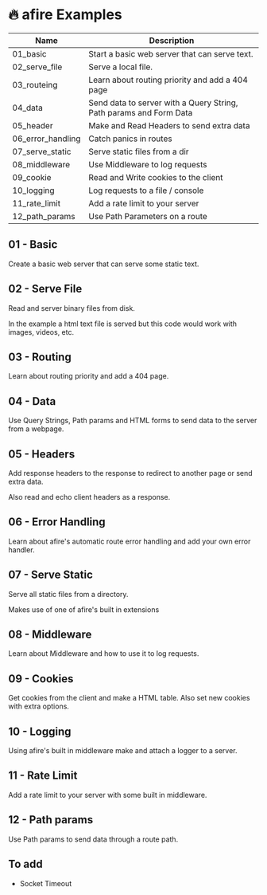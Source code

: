 # 🔥 afire Examples

| Name              | Description                                                        |
| ----------------- | ------------------------------------------------------------------ |
| 01_basic          | Start a basic web server that can serve text.                      |
| 02_serve_file     | Serve a local file.                                                |
| 03_routeing       | Learn about routing priority and add a 404 page                    |
| 04_data           | Send data to server with a Query String, Path params and Form Data |
| 05_header         | Make and Read Headers to send extra data                           |
| 06_error_handling | Catch panics in routes                                             |
| 07_serve_static   | Serve static files from a dir                                      |
| 08_middleware     | Use Middleware to log requests                                     |
| 09_cookie         | Read and Write cookies to the client                               |
| 10_logging        | Log requests to a file / console                                   |
| 11_rate_limit     | Add a rate limit to your server                                    |
| 12_path_params    | Use Path Parameters on a route                                     |

## 01 - Basic

Create a basic web server that can serve some static text.

## 02 - Serve File

Read and server binary files from disk.

In the example a html text file is served but this code would work with images, videos, etc.

## 03 - Routing

Learn about routing priority and add a 404 page.

## 04 - Data

Use Query Strings, Path params and HTML forms to send data to the server from a webpage.

## 05 - Headers

Add response headers to the response to redirect to another page or send extra data.

Also read and echo client headers as a response.

## 06 - Error Handling

Learn about afire's automatic route error handling and add your own error handler.

## 07 - Serve Static

Serve all static files from a directory.

Makes use of one of afire's built in extensions

## 08 - Middleware

Learn about Middleware and how to use it to log requests.

## 09 - Cookies

Get cookies from the client and make a HTML table.
Also set new cookies with extra options.

## 10 - Logging

Using afire's built in middleware make and attach a logger to a server.

## 11 - Rate Limit

Add a rate limit to your server with some built in middleware.

## 12 - Path params

Use Path params to send data through a route path.

## To add

- Socket Timeout
